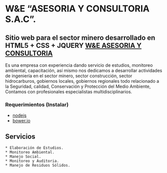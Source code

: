 # W&amp;E “ASESORIA Y CONSULTORIA S.A.C”.

## Sitio web para el sector minero desarrollado en HTML5 + CSS + JQUERY [W&amp;E ASESORIA Y CONSULTORIA](http://www.weaycsac.com/)
Es una empresa con  experiencia dando servicio de estudios, monitoreo ambiental, capacitación, así mismo nos dedicamos a desarrollar actividades de ingeniería en el sector minero, sector construcción, sector hidrocarburos,  gobiernos locales, gobiernos regionales todo relacionado a la Seguridad, calidad, Conservación y Protección del Medio Ambiente, Contamos con profesionales especialistas multidisciplinarios.

### Requerimientos (Instalar)

- [nodejs](http://nodejs.org)
- [bower.io](http://bower.io/)

## Servicios
	* Elaboración de Estudios.
	* Monitoreo Ambiental.
	* Manejo Social.
	* Monitoreo y Auditoria.
	* Manejo de Residuos Sólidos.